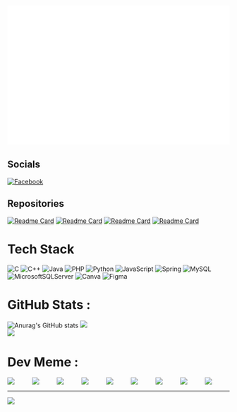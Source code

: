 <img src="titleSvg.svg"/>

## Socials
[![Facebook](https://img.shields.io/badge/Facebook-%231877F2.svg?logo=Facebook&logoColor=white)](https://www.facebook.com/lnd26/)

## Repositories
[![Readme Card](https://github-readme-stats.vercel.app/api/pin/?username=nhutduy5623&repo=WebsiteTinTuc-JavaServlet-JDBC&theme=codeSTACKr)](https://github.com/nhutduy5623/WebsiteTinTuc-JavaServlet-JDBC)
[![Readme Card](https://github-readme-stats.vercel.app/api/pin/?username=nhutduy5623&repo=WebsiteBanHang-PHP&theme=codeSTACKr)](https://github.com/nhutduy5623/WebsiteBanHang-PHP)
[![Readme Card](https://github-readme-stats.vercel.app/api/pin/?username=nhutduy5623&repo=WebsiteBanNhacCu-JavaServlet-JPA&theme=codeSTACKr)](https://github.com/nhutduy5623/WebsiteBanNhacCu-JavaServlet-JPA)
[![Readme Card](https://github-readme-stats.vercel.app/api/pin/?username=nhutduy5623&repo=AppQuanLyHocSinh-JavaSwing&theme=codeSTACKr)](https://github.com/nhutduy5623/AppQuanLyHocSinh-JavaSwing)

# Tech Stack
![C](https://img.shields.io/badge/c-%2300599C.svg?style=for-the-badge&logo=c&logoColor=white) ![C++](https://img.shields.io/badge/c++-%2300599C.svg?style=for-the-badge&logo=c%2B%2B&logoColor=white) ![Java](https://img.shields.io/badge/java-%23ED8B00.svg?style=for-the-badge&logo=java&logoColor=white) ![PHP](https://img.shields.io/badge/php-%23777BB4.svg?style=for-the-badge&logo=php&logoColor=white) ![Python](https://img.shields.io/badge/python-3670A0?style=for-the-badge&logo=python&logoColor=ffdd54) ![JavaScript](https://img.shields.io/badge/javascript-%23323330.svg?style=for-the-badge&logo=javascript&logoColor=%23F7DF1E) ![Spring](https://img.shields.io/badge/spring-%236DB33F.svg?style=for-the-badge&logo=spring&logoColor=white) ![MySQL](https://img.shields.io/badge/mysql-%2300f.svg?style=for-the-badge&logo=mysql&logoColor=white) ![MicrosoftSQLServer](https://img.shields.io/badge/Microsoft%20SQL%20Sever-CC2927?style=for-the-badge&logo=microsoft%20sql%20server&logoColor=white) ![Canva](https://img.shields.io/badge/Canva-%2300C4CC.svg?style=for-the-badge&logo=Canva&logoColor=white) 	![Figma](https://img.shields.io/badge/figma-%23F24E1E.svg?style=for-the-badge&logo=figma&logoColor=white)
# GitHub Stats :
![Anurag's GitHub stats](https://github-readme-stats.vercel.app/api?username=nhutduy5623&theme=codeSTACKr&show_icons=true)
![](https://github-readme-streak-stats.herokuapp.com/?user=nhutduy5623&theme=codeSTACKr&hide_border=false)<br/>
![](https://github-readme-stats.vercel.app/api/top-langs/?username=nhutduy5623&theme=codeSTACKr&hide_border=false&include_all_commits=false&count_private=false&layout=compact)

# Dev Meme :
<div style="display: flex; flex-direction: row;  justify-content: space-between;">
  <img src="https://i.pinimg.com/originals/7f/d3/ea/7fd3eac8b59a87c856febc5135f457f7.gif" width="100px"/>
  <img src="https://i.pinimg.com/originals/7f/d3/ea/7fd3eac8b59a87c856febc5135f457f7.gif" width="100px"/>
  <img src="https://i.pinimg.com/originals/7f/d3/ea/7fd3eac8b59a87c856febc5135f457f7.gif" width="100px"/>
  <img src="https://i.pinimg.com/originals/7f/d3/ea/7fd3eac8b59a87c856febc5135f457f7.gif" width="100px"/>
  <img src="https://i.pinimg.com/originals/7f/d3/ea/7fd3eac8b59a87c856febc5135f457f7.gif" width="100px"/>
  <img src="https://i.pinimg.com/originals/7f/d3/ea/7fd3eac8b59a87c856febc5135f457f7.gif" width="100px"/>
  <img src="https://i.pinimg.com/originals/7f/d3/ea/7fd3eac8b59a87c856febc5135f457f7.gif" width="100px"/>  
  <img src="https://i.pinimg.com/originals/7f/d3/ea/7fd3eac8b59a87c856febc5135f457f7.gif" width="100px"/>
  <img src="https://i.pinimg.com/originals/7f/d3/ea/7fd3eac8b59a87c856febc5135f457f7.gif" width="100px"/>
</div>



---
[![](https://visitcount.itsvg.in/api?id=nhutduy5623&icon=0&color=0)](https://visitcount.itsvg.in)
